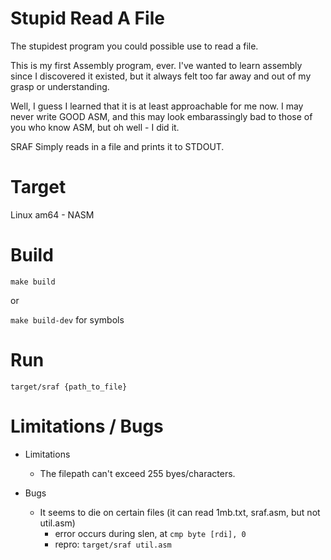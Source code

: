# Stupid Read A File
The stupidest program you could possible use to read a file.

This is my first Assembly program, ever. I've wanted to learn assembly since I discovered it existed, 
but it always felt too far away and out of my grasp or understanding.

Well, I guess I learned that it is at least approachable for me now. I may never write GOOD ASM,
and this may look embarassingly bad to those of you who know ASM, but oh well - I did it.

SRAF Simply reads in a file and prints it to STDOUT.

# Target

Linux am64 - NASM

# Build

`make build`

or

`make build-dev` for symbols

# Run

`target/sraf {path_to_file}`

# Limitations / Bugs

* Limitations
  * The filepath can't exceed 255 byes/characters.

* Bugs
  * It seems to die on certain files (it can read 1mb.txt, sraf.asm, but not util.asm)
    * error occurs during slen, at `cmp byte [rdi], 0`
    * repro: `target/sraf util.asm`


